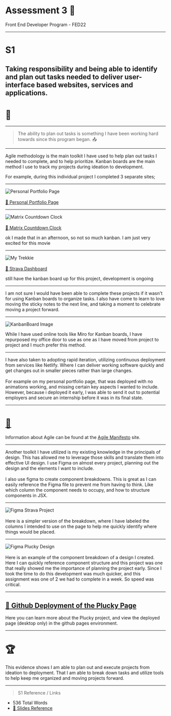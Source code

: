 # Assessment 3 📝
Front End Developer Program - FED22

---

# S1
## Taking responsibility and being able to identify and plan out tasks needed to deliver user-interface based websites, services and applications.

# 🤔

---

> The ability to plan out tasks is something I have been working hard towards since this program began. 📤

 
---

Agile methodology is the main toolkit I have used to help plan out tasks I needed to complete, 
and to help prioritize. Kanban boards are the main method I use to track my projects during ideation to development. 

For example, during this individual project I completed 3 separate sites;

---

![Personal Portfolio Page](./portfolio.png)<br></br>
[🔗 Personal Portfolio Page](https://fleming.digital)

---

![Matrix Countdown Clock](./matrix.png)<br></br>
[🔗 Matrix Countdown Clock](https://matrix-countdown-clock.netlify.app)
<p class='subText'>ok I made that in an afternoon, so not so much kanban. I am just very excited for this movie</p>

---

![My Trekkie](./trekkie.png)<br></br>
[🔗 Strava Dashboard](https://mytrekkie.netlify.app)

<p class='subText'>still have the kanban board up for this project, development is ongoing</p>

---

I am not sure I would have been able to complete these projects if it wasn't for using Kanban boards to organize tasks. I also have come to learn to love moving the sticky notes to the next line, and taking a moment to celebrate moving a project forward.

---

![KanbanBoard Image](./kanban.png)

While I have used online tools like Miro for Kanban boards, I have repurposed my office door to use as one as I have moved from project to project and I much prefer this method. 

---

I have also taken to adopting rapid iteration, utilizing continuous deployment from services like Netlify. Where I can deliver working software quickly and get changes out in smaller pieces rather than large changes.<br></br>
For example on my personal portfolio page, that was deployed with no animations working, and missing certain key aspects I wanted to include. However, because i deployed it early, I was able to send it out to potential employers and secure an internship before it was in its final state. 

---
# [🔗](https://agilemanifesto.org/)
Information about Agile can be found at the [Agile Manifesto](https://agilemanifesto.org/) site. 

---

Another toolkit I have utilized is my existing knowledge in the principals of design. This has allowed me to leverage those skills and translate them into effective UI design. I use Figma on almost every project, planning out the design and the elements I want to include. <br></br>
I also use figma to create component breakdowns. This is great as I can easily reference the Figma file to prevent me from having to think. Like which column the component needs to occupy, and how to structure components in JSX.

---

![Figma Strava Project](./figma1.png)
<br></br>
Here is a simpler version of the breakdown, where I have labeled the columns I intended to use on the page to help me quickly identify where things would be placed. 

---

![Figma Plucky Design](./figma2.png)
<br></br>
Here is an example of the component breakdown of a design I created. Here I can quickly reference component structure and this project was one that really showed me the importance of planning the project early. Since I took the time to do this development was much quicker, and this assignment was one of 2 we had to complete in a week. So speed was critical.

---

## [🔗 Github Deployment of the Plucky Page](https://github.com/wikidbrit/Plucky)
Here you can learn more about the Plucky project, and view the deployed page (desktop only) in the github pages environment. 

---

# 🏆
This evidence shows I am able to plan out and execute projects from ideation to deployment. That I am able to break down tasks and utilize tools to help keep me organized and moving projects forward. 

---
> S1
> Reference / Links

- 536 Total Words
- [🔗 Slides Reference](https://github.com/wikidbrit/assessment_3/blob/main/src/slides/01-S1.md)

